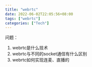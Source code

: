 ```yaml
---
title: "webrtc"
date: 2022-06-02T22:05:56+08:00
tags: ["webrtc"]
categories: ["Tech"]
---
```


问题：

1. webrtc是什么技术
2. webrtc与不同的socket通信有什么区别
3. webrtc如何实现连麦、直播的